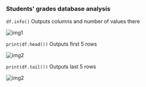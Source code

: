 ### Students' grades database analysis
``` df.info() ``` 
Outputs columns and number of values there 

![img1](imgs/img1.png)

``` print(df.head()) ```
Outputs first 5 rows

![img2](imgs/img2.png)

``` print(df.tail()) ```
Outputs last 5 rows

![img2](imgs/img2.png)


